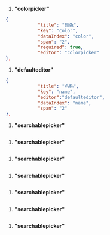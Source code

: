 1. **"colorpicker"**  
```json
{
            "title": "颜色",
            "key": "color",
            "dataIndex": "color",
            "span": "2",
            "required": true,
            "editor": "colorpicker"
},
```



1. **"defaulteditor"**  
```json
{
            "title": "名称",
            "key": "name",
            "editor":"defaulteditor",
            "dataIndex": "name",
            "span": "2"
},
```


1. **"searchablepicker"**  
```json

```


1. **"searchablepicker"**  
```json

```


1. **"searchablepicker"**  
```json

```


1. **"searchablepicker"**  
```json

```


1. **"searchablepicker"**  
```json

```


1. **"searchablepicker"**  
```json

```


1. **"searchablepicker"**  
```json

```